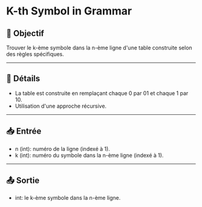 # K-th Symbol in Grammar

## 🎯 Objectif

Trouver le k-ème symbole dans la n-ème ligne d'une table construite selon des règles spécifiques.

---

## 📝 Détails

  - La table est construite en remplaçant chaque 0 par 01 et chaque 1 par 10.
  - Utilisation d'une approche récursive.

---

## 📥 Entrée

  - n (int): numéro de la ligne (indexé à 1).
  - k (int): numéro du symbole dans la n-ème ligne (indexé à 1).

---

## 📤 Sortie

  - int: le k-ème symbole dans la n-ème ligne.
